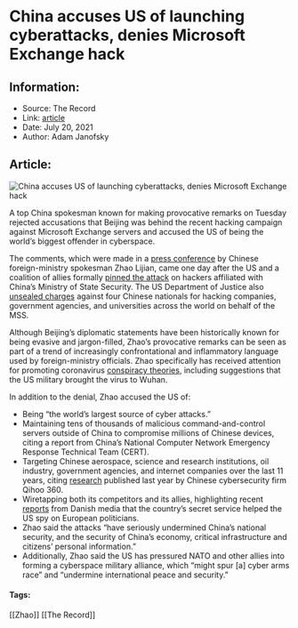 # China accuses US of launching cyberattacks, denies Microsoft Exchange hack
### 

## Information:
+ Source: The Record
+ Link: [article](https://therecord.media/china-accuses-us-of-launching-cyberattacks-denies-microsoft-exchange-hack/)
+ Date: July 20, 2021
+ Author: Adam Janofsky


## Article:
![China accuses US of launching cyberattacks, denies Microsoft Exchange hack](https://therecord.media/wp-content/uploads/2021/07/Screen-Shot-2021-07-20-at-10.38.52-AM.png)

A top China spokesman known for making provocative remarks on Tuesday rejected accusations that Beijing was behind the recent hacking campaign against Microsoft Exchange servers and accused the US of being the world’s biggest offender in cyberspace.


The comments, which were made in a [press conference](http://www.china-embassy.org/eng/fyrth/t1893769.htm) by Chinese foreign-ministry spokesman Zhao Lijian, came one day after the US and a coalition of allies formally [pinned the attack](https://therecord.media/white-house-formally-blames-chinas-ministry-of-state-security-for-microsoft-exchange-hack/) on hackers affiliated with China’s Ministry of State Security. The US Department of Justice also [unsealed charges](https://therecord.media/us-indicts-four-members-of-chinese-hacking-group-apt40/) against four Chinese nationals for hacking companies, government agencies, and universities across the world on behalf of the MSS.


Although Beijing’s diplomatic statements have been historically known for being evasive and jargon-filled, Zhao’s provocative remarks can be seen as part of a trend of increasingly confrontational and inflammatory language used by foreign-ministry officials. Zhao specifically has received attention for promoting coronavirus [conspiracy theories](https://www.cnn.com/2020/03/13/asia/china-coronavirus-us-lijian-zhao-intl-hnk/index.html), including suggestions that the US military brought the virus to Wuhan.


In addition to the denial, Zhao accused the US of:


* Being “the world’s largest source of cyber attacks.”
* Maintaining tens of thousands of malicious command-and-control servers outside of China to compromise millions of Chinese devices, citing a report from China’s National Computer Network Emergency Response Technical Team (CERT).
* Targeting Chinese aerospace, science and research institutions, oil industry, government agencies, and internet companies over the last 11 years, citing [research](https://blogs.360.cn/post/APT-C-39_CIA_EN.html) published last year by Chinese cybersecurity firm Qihoo 360.
* Wiretapping both its competitors and its allies, highlighting recent [reports](https://www.bbc.com/news/world-europe-57302806) from Danish media that the country’s secret service helped the US spy on European politicians.
* Zhao said the attacks “have seriously undermined China’s national security, and the security of China’s economy, critical infrastructure and citizens’ personal information.”
* Additionally, Zhao said the US has pressured NATO and other allies into forming a cyberspace military alliance, which “might spur [a] cyber arms race” and “undermine international peace and security.”








#### Tags:
[[Zhao]] [[The Record]]
